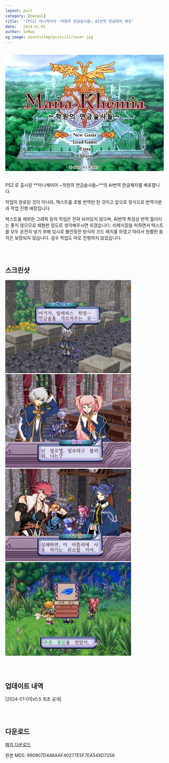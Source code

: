 ```yaml
---
layout: post
category: [hangul]
title:  "[PS2] 마나케미아 ~학원의 연금술사들~ AI번역 한글패치 배포"
date:   2024-01-01
author: SeHwa
og_image: assets/img/posts/11/cover.jpg
---
```


<br>

<div markdown=1 class="sx-center">
<a href="/assets/img/posts/11/cover.jpg" data-lity>
  <img src="/assets/img/posts/11/cover.jpg" style="width:600px" />
</a>
</div>

<br>

PS2 로 출시된 **마나케미아 ~학원의 연금술사들~**의 AI번역 한글패치를 배포합니다.

작업이 완료된 것이 아니라, 텍스트를 초벌 번역만 한 것이고 앞으로 정식으로 번역가분과 작업 진행 예정입니다.

텍스트를 제외한 그래픽 등의 작업은 전혀 되어있지 않으며, AI번역 특성상 번역 퀄리티는 좋지 않으므로 체험판 정도로 생각해주시면 되겠습니다. 리패키징을 피하면서 텍스트를 모두 온전히 넣기 위해 임시로 불안정한 방식의 코드 패치를 하였고 따라서 원활한 동작은 보장되지 않습니다. 검수 작업도 따로 진행하지 않았습니다.

<br><br>

## 스크린샷

<div markdown=1 class="sx-center">
<a href="/assets/img/posts/11/1.jpg" data-lity>
  <img src="/assets/img/posts/11/1.jpg" style="width:400px" />
</a>
<a href="/assets/img/posts/11/2.jpg" data-lity>
  <img src="/assets/img/posts/11/2.jpg" style="width:400px" />
</a>
</div>
<div markdown=1 class="sx-center">
<a href="/assets/img/posts/11/3.jpg" data-lity>
  <img src="/assets/img/posts/11/3.jpg" style="width:400px" />
</a>
<a href="/assets/img/posts/11/4.jpg" data-lity>
  <img src="/assets/img/posts/11/4.jpg" style="width:400px" />
</a>
</div>

<br><br>

## 업데이트 내역

|2024-01-01|v0.5 최초 공개|

<br><br>

## 다운로드

<div class="sx-button">
  <a href="https://github.com/SeHwa/mana-khemia-hangul-patch/releases/download/v0.5/patch_v0.5.xdelta" class="sx-button__content github">
    <p>패치 다운로드</p>
  </a>
</div>
원본 MD5: 990907D446AAF40277E5F7EA549D7256
<br>
